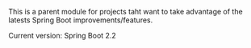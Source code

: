 This is a parent module for projects taht want to take advantage of the latests Spring Boot improvements/features.

Current version: Spring Boot 2.2
